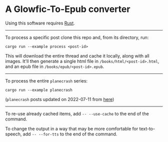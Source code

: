 # A Glowfic-To-Epub converter

Using this software requires [Rust](https://www.rust-lang.org/tools/install).

---

To process a specific post clone this repo and, from its directory, run:
```
cargo run --example process <post-id>
```

This will download the entire thread and cache it locally, along with all images.
It'll then generate a single html file in `/books/html/<post-id>.html`, and an epub file in `/books/epub/<post-id>.epub`.

---

To process the entire `planecrash` series:
```
cargo run --example planecrash
```
(`planecrash` posts updated on 2022-07-11 from [here](https://glowfic.com/boards/215))

---

To re-use already cached items, add `-- --use-cache` to the end of the command.

To change the output in a way that may be more comfortable for text-to-speech, add `-- --for-tts` to the end of the command.

